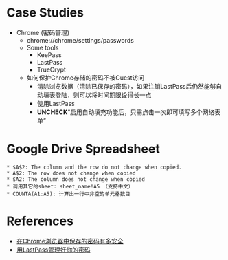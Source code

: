 Case Studies
=============
* Chrome (密码管理)
	* chrome://chrome/settings/passwords
	* Some tools
		* KeePass
		* LastPass
		* TrueCrypt
	* 如何保护Chrome存储的密码不被Guest访问
		* 清除浏览数据（清除已保存的密码），如果注销LastPass后仍然能够自动填表登陆，则可以将时间期限设得长一点
		* 使用LastPass
		* __UNCHECK__“启用自动填充功能后，只需点击一次即可填写多个网络表单”

# Google Drive Spreadsheet
	* $A$2: The column and the row do not change when copied.
	* A$2: The row does not change when copied
	* $A2: The column does not change when copied
	* 调用其它的sheet: sheet_name!A5 （支持中文）
	* COUNTA(A1:A5): 计算出一行中非空的单元格数目

# References
* [在Chrome浏览器中保存的密码有多安全](http://blog.jobbole.com/30922/)
* [用LastPass管理好你的密码](http://blog.jobbole.com/11195/)
	
